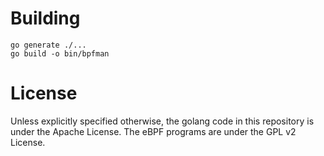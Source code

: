 # Building

```
go generate ./...
go build -o bin/bpfman
```

# License

Unless explicitly specified otherwise, the golang code in this repository is under the Apache License.
The eBPF programs are under the GPL v2 License.


